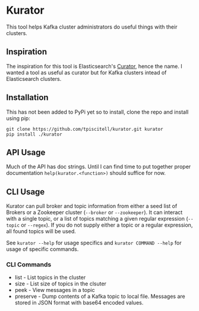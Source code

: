 # Kurator

This tool helps Kafka cluster administrators do useful things with their clusters.

## Inspiration

The inspiration for this tool is Elasticsearch's [Curator](https://github.com/elasticsearch/curator), hence the name. I wanted a tool as useful as curator but for Kafka clusters intead of Elasticsearch clusters.

## Installation

This has not been added to PyPi yet so to install, clone the repo and install using pip:

    git clone https://github.com/tpiscitell/kurator.git kurator
    pip install ./kurator

## API Usage

Much of the API has doc strings. Until I can find time to put together proper documentation `help(kurator.<function>)` should suffice for now.

## CLI Usage

Kurator can pull broker and topic information from either a seed list of Brokers or a Zookeeper cluster (`--broker` or `--zookeeper`). It can interact with a single topic, or a list of topics matching a given regular expression (`--topic` or `--regex`). If you do not supply either a topic or a regular expression, all found topics will be used.

See `kurator --help` for usage specifics and `kurator COMMAND --help` for usage of specific commands.

### CLI Commands

* list - List topics in the cluster
* size - List size of topics in the clsuter
* peek - View messages in a topic
* preserve - Dump contents of a Kafka topic to local file. Messages are stored in JSON format with base64 encoded values.
